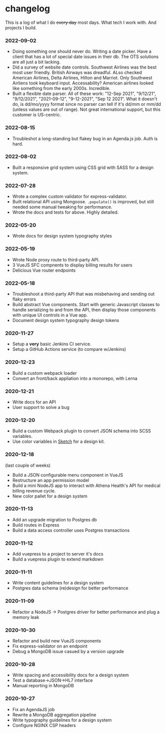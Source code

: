 # changelog

This is a log of what I do ~~every day~~ most days. What tech I work with. And projects I build.

### 2022-09-02
* Doing something one should never do. Writing a date picker. Have a client that
  has a lot of special date issues in their db. The OTS solutions are all just a 
  bit lacking. 
* Did a survey of website date controls. Southwest Airlines was the best most user 
  friendly. British Airways was dreadful. ALso checked American Airlines, Delta Airlines,
  Hilton and Marriot. Only Southwest Airliens took keyboard input. Accessability?
  American airlines looked like something from the early 2000s. Incredible.
* Built a flexible date parser. All of these work: "12-Sep 2021", "9/12/21", 
  "9/12/2021", "2021-09-12", "9-12-2021", "Sep 12 2021". What it doesn't do, 
  is dd/mo/yyyy format since no parser can tell if it's dd/mm or mm/dd (unless values 
  are out of range). Not great international support, but this customer is US-centric.

### 2022-08-15
* Troubleshot a long-standing but flakey bug in an Agenda.js job. Auth is hard. 
  
### 2022-08-02
* Built a responsive grid system using CSS grid with SASS for a design system. 

### 2022-07-28
* Wrote a complex custom validator for express-validator. 
* Built relational API using Mongoose. `.populate()` is improved, but still needed some manual tweaking for performance.
* Wrote the docs and tests for above. Highly detailed.

### 2022-05-20
* Wrote docs for design system typography styles

### 2022-05-19
* Wrote Node proxy route to third-party API. 
* 3 VueJS SFC compnents to display billing results for users
* Delicious Vue router endpoints

### 2022-05-18
* Troubleshoot a third-party API that was misbehaving and sending out flaky errors
* Build abstract Vue components. Start with generic Javascript classes to handle serializing to and 
  from the API, then display those components with unique UI controls in a Vue app. 
* Document design system typography design tokens

### 2020-11-27
* Setup a **very** basic Jenkins CI service.
* Setup a GitHub Actions service (to compare w/Jenkins)

### 2020-12-23
* Build a custom webpack loader
* Convert an front/back appliation into a monorepo, with Lerna

### 2020-12-21
* Write docs for an API
* User support to solve a bug

### 2020-12-20
* Build a custom Webpack plugin to convert JSON schema into SCSS variables.
* Use color variables in [Sketch](https://sketch.com) for a design kit.

### 2020-12-18
(last couple of weeks)
* Build a JSON configurable menu component in VueJS
* Restructure an app permission model
* Build a mini NodeJS app to interact with Athena Health's API for medical billing revenue cycle. 
* New color pallet for a design system

### 2020-11-13
* Add an upgrade migration to Postgres db
* Build routes in Express
* Build a data access controller uses Postgres transactions

### 2020-11-12
* Add vuepress to a project to server it's docs
* Build a vuepress plugin to extend markdown

### 2020-11-11
* Write content guidelines for a design system
* Postgres data schema (re)design for better performance

### 2020-11-09
* Refactor a NodeJS -> Postgres driver for better performance
  and plug a memory leak

### 2020-10-30
* Refactor and build new VueJS components
* Fix express-validator on an endpoint
* Debug a MongoDB issue casued by a version upgrade

### 2020-10-28
* Write spacing and accessibility docs for a design system
* Test a database->JSON->HL7 interface
* Manual reporting in MongoDB

### 2020-10-27
* Fix an AgendaJS job
* Rewrite a MongoDB aggregation pipeline
* Write typography guidelines for a design system
* Configure NGINX CSP headers
